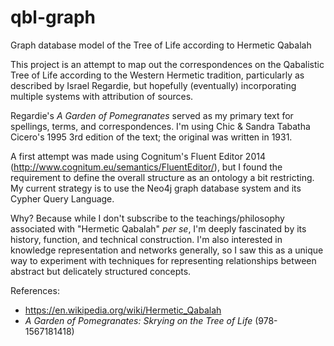 # qbl-graph
Graph database model of the Tree of Life according to Hermetic Qabalah

This project is an attempt to map out the correspondences on the Qabalistic Tree of Life according to the Western Hermetic tradition, particularly as described by Israel Regardie, but hopefully (eventually) incorporating multiple systems with attribution of sources.

Regardie's *A Garden of Pomegranates* served as my primary text for spellings, terms, and correspondences. I'm using Chic & Sandra Tabatha Cicero's 1995 3rd edition of the text; the original was written in 1931.

A first attempt was made using Cognitum's Fluent Editor 2014 (http://www.cognitum.eu/semantics/FluentEditor/), but I found the requirement to define the overall structure as an ontology a bit restricting. My current strategy is to use the Neo4j graph database system and its Cypher Query Language.

Why? Because while I don't subscribe to the teachings/philosophy associated with "Hermetic Qabalah" *per se*, I'm deeply fascinated by its history, function, and technical construction. I'm also interested in knowledge representation and networks generally, so I saw this as a unique way to experiment with techniques for representing relationships between abstract but delicately structured concepts.

References:
* https://en.wikipedia.org/wiki/Hermetic_Qabalah
* *A Garden of Pomegranates: Skrying on the Tree of Life* (978-1567181418)
